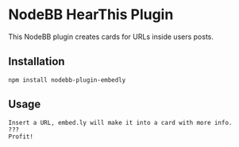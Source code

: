 # NodeBB HearThis Plugin

This NodeBB plugin creates cards for URLs inside users posts.

## Installation

    npm install nodebb-plugin-embedly

## Usage

    Insert a URL, embed.ly will make it into a card with more info.
    ???
    Profit!

